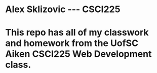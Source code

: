 # Alex Sklizovic --- CSCI225
# This repo has all of my classwork and homework from the UofSC Aiken CSCI225 Web Development class.
